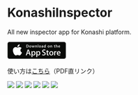 # KonashiInspector

All new inspector app for Konashi platform.

[![](Images/badge.png)](https://itunes.apple.com/app/konashi-inspector/id1094607353)

使い方は[こちら](https://raw.githubusercontent.com/YUKAI/KonashiInspector/master/Document/README.pdf)（PDF直リンク）

![](https://raw.githubusercontent.com/YUKAI/KonashiInspector/master/Images/1.PNG)
![](https://raw.githubusercontent.com/YUKAI/KonashiInspector/master/Images/2.PNG)
![](https://raw.githubusercontent.com/YUKAI/KonashiInspector/master/Images/3.PNG)
![](https://raw.githubusercontent.com/YUKAI/KonashiInspector/master/Images/4.PNG)
![](https://raw.githubusercontent.com/YUKAI/KonashiInspector/master/Images/5.PNG)
![](https://raw.githubusercontent.com/YUKAI/KonashiInspector/master/Images/6.PNG)
